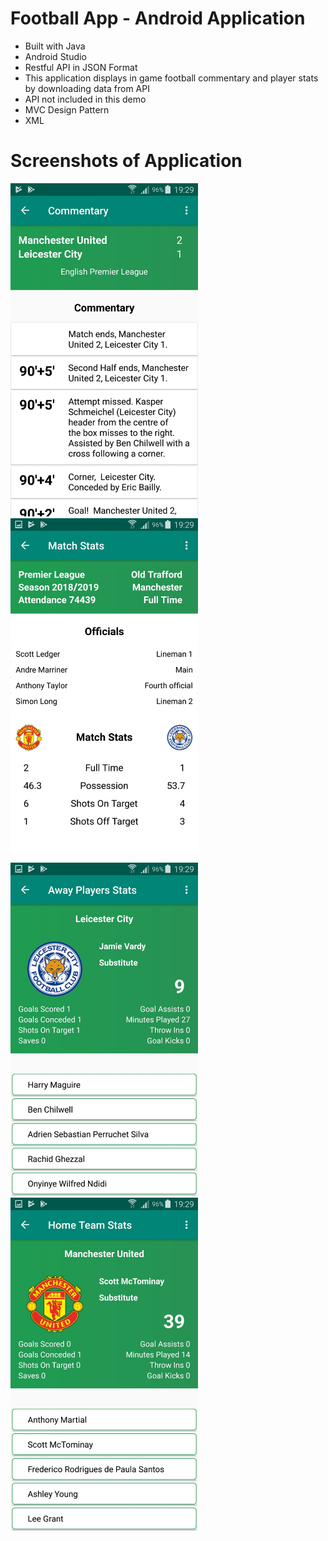 # Football App - Android Application
- Built with Java
- Android Studio
- Restful API in JSON Format
- This application displays in game football commentary and player stats by downloading data from API
- API not included in this demo
- MVC Design Pattern
- XML

# Screenshots of Application

<img src="Screenshots/image0.jpeg" width=300> <img src="Screenshots/image1.jpeg" width=300>


<img src="Screenshots/image2.jpeg" width=300> <img src="Screenshots/image3.jpeg" width=300>
